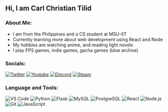 ## Hi, I am Carl Christian Tilid      

### About Me:  
- I am from the Philippines and a CS student at MSU-IIT 
- Currently learning more about web development using React and Node
- My hobbies are watching anime, and reading light novels
- I play FPS games, indie games, gacha games (blue archive)

### Socials:
[![Twitter](https://img.shields.io/badge/Twitter-1DA1F2?logo=twitter&logoColor=white)](https://twitter.com/carltilid)
[![Youtube](https://img.shields.io/badge/Youtube-cc181e?logo=youtube&logoColor=white)](https://www.youtube.com/channel/UCmLSTR7Z6k281vZoXvA3Zew)
[![Discord](https://img.shields.io/badge/Discord-7289da?logo=discord&logoColor=white)](https://discord.com/users/457431141075517442)
[![Steam](https://img.shields.io/badge/Steam-black?logo=steam&logoColor=white)](https://steamcommunity.com/profiles/76561198797678386/)

### Language and Tools:
![VS Code](https://img.shields.io/badge/VS_Code-blue?logo=visualstudiocode&logoColor=white)
![Python](https://img.shields.io/badge/Python+-blue?logo=python&logoColor=white)
![Flask](https://img.shields.io/badge/Flask-green?logo=flask&logoColor=white)
![MySQL](https://img.shields.io/badge/MySQL-blue?logo=mysql&logoColor=white)
![PostgreSQL](https://img.shields.io/badge/PostgreSQL-blue?logo=postgresql&logoColor=white)
![React](https://img.shields.io/badge/React-blue?logo=react&logoColor=white)
![Node.js](https://img.shields.io/badge/Node.js-green?logo=node.js&logoColor=white)
![Git](https://img.shields.io/badge/Git-orange?logo=git&logoColor=white)
![JavaScript](https://img.shields.io/badge/JavaScript-yellow?logo=javascript&logoColor=white)

